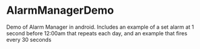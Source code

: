 # AlarmManagerDemo
Demo of Alarm Manager in android. Includes an example of a set alarm at 1 second before 12:00am that repeats each day, and an example that fires every 30 seconds
